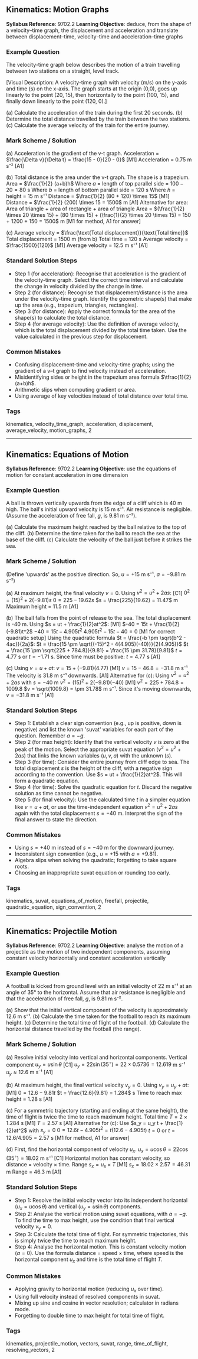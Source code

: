 ## Kinematics: Motion Graphs

**Syllabus Reference**: 9702.2
**Learning Objective**: deduce, from the shape of a velocity–time graph, the displacement and acceleration and translate between displacement–time, velocity–time and acceleration–time graphs

 

### Example Question
The velocity-time graph below describes the motion of a train travelling between two stations on a straight, level track.

[Visual Description: A velocity-time graph with velocity (m/s) on the y-axis and time (s) on the x-axis. The graph starts at the origin (0,0), goes up linearly to the point (20, 15), then horizontally to the point (100, 15), and finally down linearly to the point (120, 0).]

(a) Calculate the acceleration of the train during the first 20 seconds.
(b) Determine the total distance travelled by the train between the two stations.
(c) Calculate the average velocity of the train for the entire journey.

### Mark Scheme / Solution
(a) Acceleration is the gradient of the v-t graph.
   Acceleration = $\frac{\Delta v}{\Delta t} = \frac{15 - 0}{20 - 0}$ [M1]
   Acceleration = $0.75$ m s⁻² [A1]

(b) Total distance is the area under the v-t graph. The shape is a trapezium.
   Area = $\frac{1}{2} (a+b)h$
   Where $a$ = length of top parallel side = $100 - 20 = 80$ s
   Where $b$ = length of bottom parallel side = $120$ s
   Where $h$ = height = $15$ m s⁻¹
   Distance = $\frac{1}{2} (80 + 120) \times 15$ [M1]
   Distance = $\frac{1}{2} (200) \times 15 = 1500$ m [A1]
   Alternative for area: Area of triangle + area of rectangle + area of triangle
   Area = $(\frac{1}{2} \times 20 \times 15) + (80 \times 15) + (\frac{1}{2} \times 20 \times 15) = 150 + 1200 + 150 = 1500$ m [M1 for method, A1 for answer]

(c) Average velocity = $\frac{\text{Total displacement}}{\text{Total time}}$
   Total displacement = $1500$ m (from b)
   Total time = $120$ s
   Average velocity = $\frac{1500}{120}$ [M1]
   Average velocity = $12.5$ m s⁻¹ [A1]

### Standard Solution Steps
- Step 1 (for acceleration): Recognise that acceleration is the gradient of the velocity-time graph. Select the correct time interval and calculate the change in velocity divided by the change in time.
- Step 2 (for distance): Recognise that displacement/distance is the area under the velocity-time graph. Identify the geometric shape(s) that make up the area (e.g., trapezium, triangles, rectangles).
- Step 3 (for distance): Apply the correct formula for the area of the shape(s) to calculate the total distance.
- Step 4 (for average velocity): Use the definition of average velocity, which is the total displacement divided by the total time taken. Use the value calculated in the previous step for displacement.

### Common Mistakes
- Confusing displacement-time and velocity-time graphs; using the gradient of a v–t graph to find velocity instead of acceleration.
- Misidentifying sides or height in the trapezium area formula $\tfrac{1}{2}(a+b)h$.
- Arithmetic slips when computing gradient or area.
- Using average of key velocities instead of total distance over total time.

### Tags
kinematics, velocity_time_graph, acceleration, displacement, average_velocity, motion_graphs, 2

---
## Kinematics: Equations of Motion

**Syllabus Reference**: 9702.2
**Learning Objective**: use the equations of motion for constant acceleration in one dimension

 

### Example Question
A ball is thrown vertically upwards from the edge of a cliff which is 40 m high. The ball's initial upward velocity is 15 m s⁻¹. Air resistance is negligible.
(Assume the acceleration of free fall, $g$, is 9.81 m s⁻²).

(a) Calculate the maximum height reached by the ball relative to the top of the cliff.
(b) Determine the time taken for the ball to reach the sea at the base of the cliff.
(c) Calculate the velocity of the ball just before it strikes the sea.

### Mark Scheme / Solution
(Define 'upwards' as the positive direction. So, $u = +15$ m s⁻¹, $a = -9.81$ m s⁻²)

(a) At maximum height, the final velocity $v = 0$.
   Using $v^2 = u^2 + 2as$: [C1]
   $0^2 = (15)^2 + 2(-9.81)s$
   $0 = 225 - 19.62s$
   $s = \frac{225}{19.62} = 11.47$ m
   Maximum height = $11.5$ m [A1]

(b) The ball falls from the point of release to the sea. The total displacement is -40 m.
   Using $s = ut + \frac{1}{2}at^2$: [M1]
   $-40 = 15t + \frac{1}{2}(-9.81)t^2$
   $-40 = 15t - 4.905t^2$
   $4.905t^2 - 15t - 40 = 0$ [M1 for correct quadratic setup]
   Using the quadratic formula $t = \frac{-b \pm \sqrt{b^2 - 4ac}}{2a}$:
   $t = \frac{15 \pm \sqrt{(-15)^2 - 4(4.905)(-40)}}{2(4.905)}$
   $t = \frac{15 \pm \sqrt{225 + 784.8}}{9.81} = \frac{15 \pm 31.78}{9.81}$
   $t = 4.77$ s or $t = -1.71$ s. Since time must be positive:
   $t = 4.77$ s [A1]

(c) Using $v = u + at$:
   $v = 15 + (-9.81)(4.77)$ [M1]
   $v = 15 - 46.8 = -31.8$ m s⁻¹
   The velocity is $31.8$ m s⁻¹ downwards. [A1]
    Alternative for (c): Using $v^2 = u^2 + 2as$ with $s = -40$ m
    $v^2 = (15)^2 + 2(-9.81)(-40)$ [M1]
    $v^2 = 225 + 784.8 = 1009.8$
    $v = \sqrt{1009.8} = \pm 31.78$ m s⁻¹. Since it's moving downwards, $v = -31.8$ m s⁻¹ [A1]

### Standard Solution Steps
- Step 1: Establish a clear sign convention (e.g., up is positive, down is negative) and list the known 'suvat' variables for each part of the question. Remember $a = -g$.
- Step 2 (for max height): Identify that the vertical velocity $v$ is zero at the peak of the motion. Select the appropriate suvat equation ($v^2 = u^2 + 2as$) that links the known variables ($u, v, a$) with the unknown ($s$).
- Step 3 (for time): Consider the entire journey from cliff edge to sea. The total displacement $s$ is the height of the cliff, with a negative sign according to the convention. Use $s = ut + \frac{1}{2}at^2$. This will form a quadratic equation.
- Step 4 (for time): Solve the quadratic equation for $t$. Discard the negative solution as time cannot be negative.
- Step 5 (for final velocity): Use the calculated time $t$ in a simpler equation like $v = u + at$, or use the time-independent equation $v^2 = u^2 + 2as$ again with the total displacement $s = -40$ m. Interpret the sign of the final answer to state the direction.

### Common Mistakes
- Using $s=+40$ m instead of $s=-40$ m for the downward journey.
- Inconsistent sign convention (e.g., $u=+15$ with $a=+9.81$).
- Algebra slips when solving the quadratic; forgetting to take square roots.
- Choosing an inappropriate suvat equation or rounding too early.

### Tags
kinematics, suvat, equations_of_motion, freefall, projectile, quadratic_equation, sign_convention, 2

---
## Kinematics: Projectile Motion

**Syllabus Reference**: 9702.2
**Learning Objective**: analyse the motion of a projectile as the motion of two independent components, assuming constant velocity horizontally and constant acceleration vertically

 

### Example Question
A football is kicked from ground level with an initial velocity of 22 m s⁻¹ at an angle of 35° to the horizontal. Assume that air resistance is negligible and that the acceleration of free fall, $g$, is 9.81 m s⁻².

(a) Show that the initial vertical component of the velocity is approximately 12.6 m s⁻¹.
(b) Calculate the time taken for the football to reach its maximum height.
(c) Determine the total time of flight of the football.
(d) Calculate the horizontal distance travelled by the football (the range).

### Mark Scheme / Solution
(a) Resolve initial velocity into vertical and horizontal components.
   Vertical component $u_y = u \sin \theta$ [C1]
   $u_y = 22 \sin(35^\circ) = 22 \times 0.5736 = 12.619$ m s⁻¹
   $u_y \approx 12.6$ m s⁻¹ [A1]

(b) At maximum height, the final vertical velocity $v_y = 0$.
   Using $v_y = u_y + at$: [M1]
   $0 = 12.6 - 9.81t$
   $t = \frac{12.6}{9.81} = 1.284$ s
   Time to reach max height = $1.28$ s [A1]

(c) For a symmetric trajectory (starting and ending at the same height), the time of flight is twice the time to reach maximum height.
   Total time $T = 2 \times 1.284$ s [M1]
   $T = 2.57$ s [A1]
   Alternative for (c): Use $s_y = u_y t + \frac{1}{2}at^2$ with $s_y=0$
   $0 = 12.6t - 4.905t^2 = t(12.6 - 4.905t)$
   $t=0$ or $t = 12.6 / 4.905 = 2.57$ s [M1 for method, A1 for answer]

(d) First, find the horizontal component of velocity $u_x$.
   $u_x = u \cos \theta = 22 \cos(35^\circ) = 18.02$ m s⁻¹ [C1]
   Horizontal motion has constant velocity, so distance = velocity × time.
   Range $s_x = u_x \times T$ [M1]
   $s_x = 18.02 \times 2.57 = 46.31$ m
   Range = $46.3$ m [A1]

### Standard Solution Steps
- Step 1: Resolve the initial velocity vector into its independent horizontal ($u_x = u \cos \theta$) and vertical ($u_y = u \sin \theta$) components.
- Step 2: Analyse the vertical motion using suvat equations, with $a = -g$. To find the time to max height, use the condition that final vertical velocity $v_y=0$.
- Step 3: Calculate the total time of flight. For symmetric trajectories, this is simply twice the time to reach maximum height.
- Step 4: Analyse the horizontal motion. This is constant velocity motion ($a=0$). Use the formula distance = speed × time, where speed is the horizontal component $u_x$ and time is the total time of flight $T$.

### Common Mistakes
- Applying gravity to horizontal motion (reducing $u_x$ over time).
- Using full velocity instead of resolved components in suvat.
- Mixing up sine and cosine in vector resolution; calculator in radians mode.
- Forgetting to double time to max height for total time of flight.

### Tags
kinematics, projectile_motion, vectors, suvat, range, time_of_flight, resolving_vectors, 2